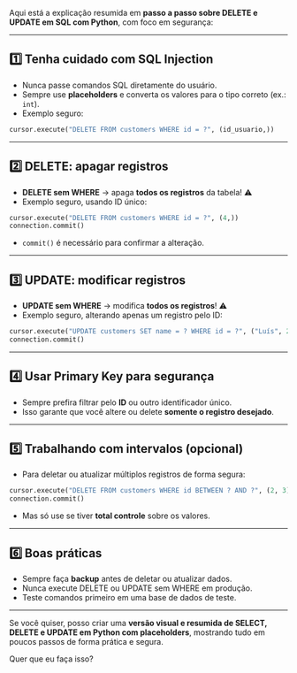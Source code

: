 Aqui está a explicação resumida em **passo a passo sobre DELETE e UPDATE em SQL com Python**, com foco em segurança:

---

## 1️⃣ Tenha cuidado com SQL Injection

* Nunca passe comandos SQL diretamente do usuário.
* Sempre use **placeholders** e converta os valores para o tipo correto (ex.: `int`).
* Exemplo seguro:

```python
cursor.execute("DELETE FROM customers WHERE id = ?", (id_usuario,))
```

---

## 2️⃣ DELETE: apagar registros

* **DELETE sem WHERE** → apaga **todos os registros** da tabela! ⚠️
* Exemplo seguro, usando ID único:

```python
cursor.execute("DELETE FROM customers WHERE id = ?", (4,))
connection.commit()
```

* `commit()` é necessário para confirmar a alteração.

---

## 3️⃣ UPDATE: modificar registros

* **UPDATE sem WHERE** → modifica **todos os registros**! ⚠️
* Exemplo seguro, alterando apenas um registro pelo ID:

```python
cursor.execute("UPDATE customers SET name = ? WHERE id = ?", ("Luís", 2))
connection.commit()
```

---

## 4️⃣ Usar Primary Key para segurança

* Sempre prefira filtrar pelo **ID** ou outro identificador único.
* Isso garante que você altere ou delete **somente o registro desejado**.

---

## 5️⃣ Trabalhando com intervalos (opcional)

* Para deletar ou atualizar múltiplos registros de forma segura:

```python
cursor.execute("DELETE FROM customers WHERE id BETWEEN ? AND ?", (2, 3))
connection.commit()
```

* Mas só use se tiver **total controle** sobre os valores.

---

## 6️⃣ Boas práticas

* Sempre faça **backup** antes de deletar ou atualizar dados.
* Nunca execute DELETE ou UPDATE sem WHERE em produção.
* Teste comandos primeiro em uma base de dados de teste.

---

Se você quiser, posso criar uma **versão visual e resumida de SELECT, DELETE e UPDATE em Python com placeholders**, mostrando tudo em poucos passos de forma prática e segura.

Quer que eu faça isso?
